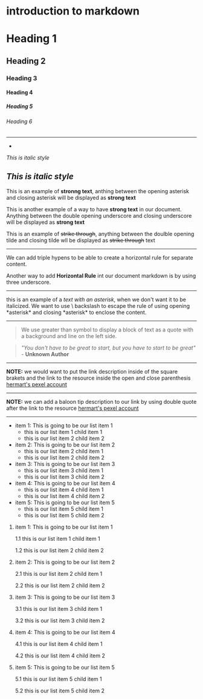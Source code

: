 # introduction to markdown

# Heading 1
## Heading 2
### Heading 3
#### Heading 4
##### Heading 5
###### Heading 6

---
-
<!--italics-->

_This is italic style_

*This is italic style*
---
<!--strong-->
This is an example of **stronng text**, anthing between the opening asterisk and closing asterisk will be displayed as **strong text**

This is another example of a way to have __strong text__ in our document. Anything between the double opening underscore and closing underscore will be displayed as __strong text__
<!--strike through-->
This is an example of ~~strike through~~, anything between the doulble opening tilde and closing tilde wll be displayed as ~~strike through~~ text

---
<!--Horizontal Rule-->
We can add triple hypens to be able to create a horizontal rule for separate content.

Another way to add __Horizontal Rule__ int our document markdown is by using three underscore.
___

<!--escaping character Rule using backslash-->
this is an example of a *text with an asterisk*, when we don't want it to be italicized. We want to use \ backslash to escape the rule of using opening \*asterisk* and closing \*asterisk* to enclose the content.

---
<!--Bl0ckquote Rule-->

> We use greater than symbol to display a block of text as a quote with a background and line on the left side.

> *"You don't have to be great to start, but you have to start to be great"* - __Unknown Author__

---
<!--Links Rule-->
**NOTE:** we would want to put the link description inside of the square brakets and the link to the resource inside the open and close parenthesis
[hermart's pexel account](https://www.pexels.com/@hermart-rey-torreon-455904153/)

---
**NOTE:** we can add a baloon tip description to our link by using double quote after the link to the resource
[hermart's pexel account](https://www.pexels.com/@hermart-rey-torreon-455904153/ "this will take you to hermart pexel account")

---
<!--List item rule-->

<!--Unordered list-->

* item 1: This is going to be our list item 1
  * this is our list item 1 child item 1
  * this is our list item 2 child item 2
* item 2: This is going to be our list item 2
  * this is our list item 2 child item 1
  * this is our list item 2 child item 2
* item 3: This is going to be our list item 3
  * this is our list item 3 child item 1
  * this is our list item 3 child item 2
* item 4: This is going to be our list item 4
  * this is our list item 4 child item 1
  * this is our list item 4 child item 2
* item 5: This is going to be our list item 5
  * this is our list item 5 child item 1
  * this is our list item 5 child item 2

<!--Ordered list-->

1. item 1: This is going to be our list item 1

     1.1 this is our list item 1 child item 1
  
     1.2 this is our list item 2 child item 2
  
2. item 2: This is going to be our list item 2

     2.1 this is our list item 2 child item 1
  
      2.2 this is our list item 2 child item 2
  
3. item 3: This is going to be our list item 3
  
      3.1 this is our list item 3 child item 1
  
      3.2 this is our list item 3 child item 2

4. item 4: This is going to be our list item 4

     4.1 this is our list item 4 child item 1
  
     4.2 this is our list item 4 child item 2

5. item 5: This is going to be our list item 5

     5.1 this is our list item 5 child item 1
  
     5.2 this is our list item 5 child item 2
